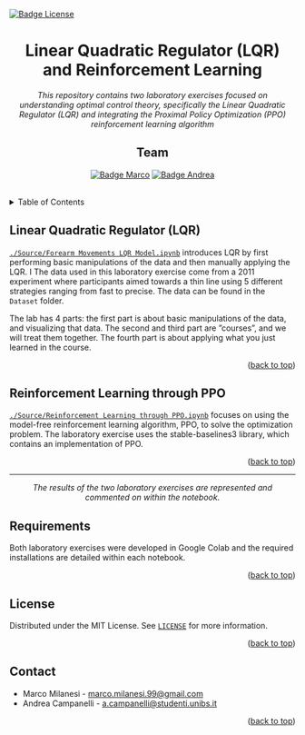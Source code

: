 [![Badge License]][license]

<a name="readme-top"></a>

<div align = center>

# Linear Quadratic Regulator (LQR) and Reinforcement Learning

_This repository contains two laboratory exercises focused on understanding optimal control theory, specifically the Linear Quadratic Regulator (LQR) and integrating the Proximal Policy Optimization (PPO) reinforcement learning algorithm_

## Team

[![Badge Marco]][marco]
[![Badge Andrea]][andrea]


<br>


<div align = left>

<!-- TABLE OF CONTENTS -->
<details>
  <summary>Table of Contents</summary>
  <ol>
    <li><a href="#linear-quadratic-regulator-lqr">Linear Quadratic Regulator (LQR)</a></li>
    <li><a href="#reinforcement-learning-through-ppo">Reinforcement Learning through PPO</a></li>
    <li><a href="#requirements">Requirements</a></li>
    <li><a href="#license">License</a></li>
    <li><a href="#contact">Contact</a></li>
  </ol>
</details>


## Linear Quadratic Regulator (LQR)
<a href=https://github.com/marco-milanesi/lqr-ppo/blob/main/Source/Forearm%20Movements%20LQR%20Model.ipynb>`./Source/Forearm Movements LQR Model.ipynb`</a> introduces LQR by first performing basic manipulations of the data and then manually applying the LQR.
I The data used in this laboratory exercise come from a 2011 experiment where participants aimed towards a thin line using 5 different strategies ranging from fast to precise. The data can be found in the `Dataset` folder.

The lab has 4 parts: the first part is about basic manipulations of the data, and visualizing that data. The second and third part are ”courses”, and we will treat them together. The fourth part is about applying what you just learned in the course.

<p align="right">(<a href="#readme-top">back to top</a>)</p>


## Reinforcement Learning through PPO

<a href=https://github.com/marco-milanesi/lqr-ppo/blob/main/Source/Reinforcement%20Learning%20through%20PPO.ipynb>`./Source/Reinforcement Learning through PPO.ipynb`</a>  focuses on using the model-free reinforcement learning algorithm, PPO, to solve the optimization problem. The laboratory exercise uses the stable-baselines3 library, which contains an implementation of PPO. 

<p align="right">(<a href="#readme-top">back to top</a>)</p>

* * * 
<div align = center>

_The results of the two laboratory exercises are represented and commented on within the notebook._

<div align = left>

## Requirements 
Both laboratory exercises were developed in Google Colab and the required installations are detailed within each notebook.

<p align="right">(<a href="#readme-top">back to top</a>)</p>

<!-- LICENSE -->
## License

Distributed under the MIT License. See <a href=https://github.com/marco-milanesi/lqr-ppo/blob/main/LICENSE>`LICENSE`</a>  for more information.

<p align="right">(<a href="#readme-top">back to top</a>)</p>



<!-- CONTACT -->
## Contact

- Marco Milanesi - <a href = "mailto: marco.milanesi.99@gmail.com">marco.milanesi.99@gmail.com</a>
- Andrea Campanelli - <a href = "mailto: a.campaneli@studenti.unibs.it">a.campanelli@studenti.unibs.it</a>


<p align="right">(<a href="#readme-top">back to top</a>)</p>

<!----------------------------------------------------------------------------->

[marco]: https://github.com/marco-milanesi
[andrea]: https://github.com/gianandry

[license]: LICENSE

<!---------------------------------{ Badges }---------------------------------->

[badge license]: https://img.shields.io/badge/License-MIT-yellow.svg?style=for-the-badge
[badge marco]: https://img.shields.io/badge/Marco_Milanesi-4776c1?style=for-the-badge
[badge andrea]: https://img.shields.io/badge/Andrea_Campanelli-4776c1?style=for-the-badge
